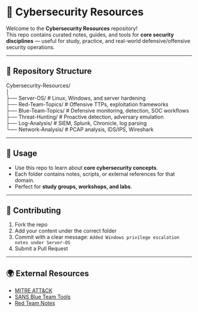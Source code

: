 # 🔐 Cybersecurity Resources

Welcome to the **Cybersecurity Resources** repository!  
This repo contains curated notes, guides, and tools for **core security disciplines** — useful for study, practice, and real-world defensive/offensive security operations.  

---

## 📂 Repository Structure

Cybersecurity-Resources/<br>
│<br>
├── Server-OS/          # Linux, Windows, and server hardening<br>
├── Red-Team-Topics/    # Offensive TTPs, exploitation frameworks<br>
├── Blue-Team-Topics/   # Defensive monitoring, detection, SOC workflows<br>
├── Threat-Hunting/     # Proactive detection, adversary emulation<br>
├── Log-Analysis/       # SIEM, Splunk, Chronicle, log parsing<br>
└── Network-Analysis/   # PCAP analysis, IDS/IPS, Wireshark<br>

---

## 🎯 Usage

- Use this repo to learn about **core cybersecurity concepts**.  
- Each folder contains notes, scripts, or external references for that domain.  
- Perfect for **study groups, workshops, and labs**.

---

## 🤝 Contributing

1. Fork the repo  
2. Add your content under the correct folder  
3. Commit with a clear message: `Added Windows privilege escalation notes under Server-OS`
4. Submit a Pull Request  

---

## 🌍 External Resources

- [MITRE ATT&CK](https://attack.mitre.org/)  
- [SANS Blue Team Tools](https://www.sans.org/tools/)  
- [Red Team Notes](https://redteam.guide/)  
